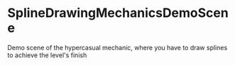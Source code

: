 # SplineDrawingMechanicsDemoScene
Demo scene of the hypercasual mechanic, where you have to draw splines to achieve the level's finish
